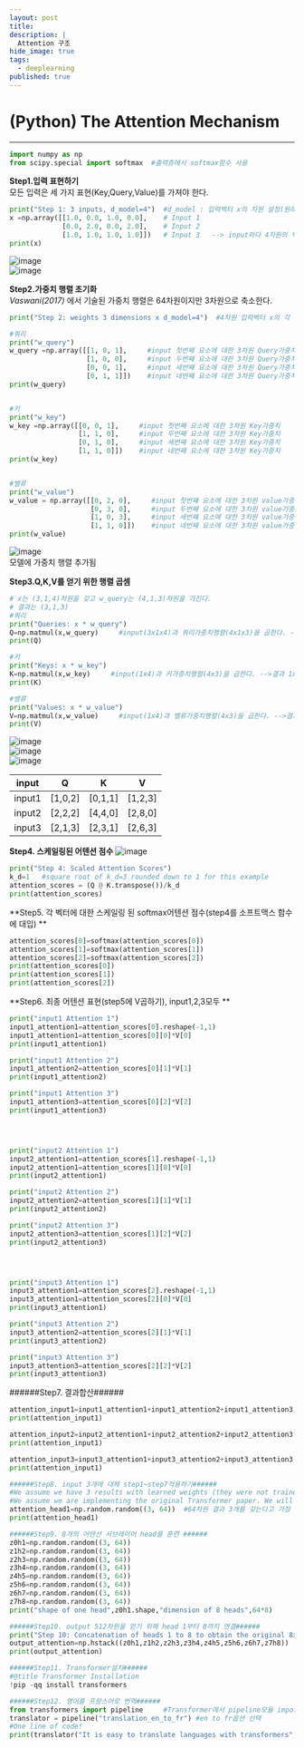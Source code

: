 ```yaml
---
layout: post
title: 
description: |
  Attention 구조 
hide_image: true
tags:
  - deeplearning
published: true
---
```


# (Python) The Attention Mechanism
* * *

```py
import numpy as np
from scipy.special import softmax  #출력층에서 softmax함수 사용
```


**Step1.입력 표현하기**   
모든 입력은 세 가지 표현(Key,Query,Value)를 가져야 한다.
```py
print("Step 1: 3 inputs, d_model=4")  #d_model : 입력벡터 x의 차원 설정(원래는 512인데 4로 축소)
x =np.array([[1.0, 0.0, 1.0, 0.0],    # Input 1 
             [0.0, 2.0, 0.0, 2.0],    # Input 2
             [1.0, 1.0, 1.0, 1.0]])   # Input 3   --> input마다 4차원의 벡터로 만들어준다. 
print(x)
```
![image](https://user-images.githubusercontent.com/69246778/161908699-517a6b2c-a8bf-49e2-87c6-6cb5a7581bb8.png)   
![image](https://user-images.githubusercontent.com/69246778/161909189-51cbd4a1-0ac4-4cf8-8940-4af6bea8d52d.png)


**Step2.가중치 행렬 초기화**  
*Vaswani(2017)* 에서 기술된 가중치 행렬은 64차원이지만 3차원으로 축소한다.  
```py
print("Step 2: weights 3 dimensions x d_model=4")  #4차원 입력벡터 x의 각 요소마다 3차원의 가중치 행렬을 부여한다.

#쿼리
print("w_query")
w_query =np.array([[1, 0, 1],     #input 첫번째 요소에 대한 3차원 Query가중치
                   [1, 0, 0],     #input 두번째 요소에 대한 3차원 Query가중치     
                   [0, 0, 1],     #input 세번째 요소에 대한 3차원 Query가중치
                   [0, 1, 1]])    #input 네번째 요소에 대한 3차원 Query가중치
print(w_query)


#키
print("w_key")
w_key =np.array([[0, 0, 1],     #input 첫번째 요소에 대한 3차원 Key가중치
                 [1, 1, 0],     #input 두번째 요소에 대한 3차원 Key가중치
                 [0, 1, 0],     #input 세번째 요소에 대한 3차원 Key가중치
                 [1, 1, 0]])    #input 네번째 요소에 대한 3차원 Key가중치
print(w_key)


#밸류
print("w_value")
w_value = np.array([[0, 2, 0],     #input 첫번째 요소에 대한 3차원 value가중치
                    [0, 3, 0],     #input 두번째 요소에 대한 3차원 value가중치
                    [1, 0, 3],     #input 세번째 요소에 대한 3차원 value가중치
                    [1, 1, 0]])    #input 네번째 요소에 대한 3차원 value가중치
print(w_value)
```

![image](https://user-images.githubusercontent.com/69246778/161910331-9a2b57b4-3c72-4a2a-9c2a-32467f9eadad.png)   
모델에 가중치 행렬 추가됨




**Step3.Q,K,V를 얻기 위한 행렬 곱셈**
```py
# x는 (3,1,4)차원을 갖고 w_query는 (4,1,3)차원을 가진다.
# 결과는 (3,1,3)
#쿼리
print("Queries: x * w_query")
Q=np.matmul(x,w_query)     #input(3x1x4)과 쿼리가중치행렬(4x1x3)을 곱한다. -->결과 (3x1x3)행렬
print(Q)

#키
print("Keys: x * w_key")
K=np.matmul(x,w_key)     #input(1x4)과 키가중치행렬(4x3)을 곱한다. -->결과 1x3행렬
print(K)

#밸류
print("Values: x * w_value")
V=np.matmul(x,w_value)     #input(1x4)과 밸류가중치행렬(4x3)을 곱한다. -->결과 1x3행렬
print(V)
```
![image](https://user-images.githubusercontent.com/69246778/161913463-858301a9-06b3-4f67-a754-896ba01008a6.png)   
![image](https://user-images.githubusercontent.com/69246778/161913509-1bb2da50-2ea1-4108-b724-e020b48c3da7.png)   
![image](https://user-images.githubusercontent.com/69246778/161913537-5ac95f67-f431-4e6b-a219-316f1bb4dff4.png)   

|input|Q|K|V|
|-----|-|-|-|
|input1|[1,0,2]|[0,1,1]|[1,2,3]|
|input2|[2,2,2]|[4,4,0]|[2,8,0]|
|input3|[2,1,3]|[2,3,1]|[2,6,3]|


**Step4. 스케일링된 어텐션 점수**
![image](https://user-images.githubusercontent.com/69246778/161914543-1b83e6f5-93fc-4ab5-b65d-7cb32da406b3.png)

```py
print("Step 4: Scaled Attention Scores")
k_d=1   #square root of k_d=3 rounded down to 1 for this example
attention_scores = (Q @ K.transpose())/k_d
print(attention_scores)
```

**Step5. 각 벡터에 대한 스케일링 된 softmax어텐션 점수(step4를 소프트맥스 함수에 대입) **
```py
attention_scores[0]=softmax(attention_scores[0])
attention_scores[1]=softmax(attention_scores[1])
attention_scores[2]=softmax(attention_scores[2])
print(attention_scores[0])
print(attention_scores[1])
print(attention_scores[2])
```

**Step6. 최종 어텐션 표현(step5에 V곱하기), input1,2,3모두 **
```py
print("input1 Attention 1")
input1_attention1=attention_scores[0].reshape(-1,1)
input1_attention1=attention_scores[0][0]*V[0]
print(input1_attention1)

print("input1 Attention 2")
input1_attention2=attention_scores[0][1]*V[1]
print(input1_attention2)

print("input1 Attention 3")
input1_attention3=attention_scores[0][2]*V[2]
print(input1_attention3)




print("input2 Attention 1")
input2_attention1=attention_scores[1].reshape(-1,1)
input2_attention1=attention_scores[1][0]*V[0]
print(input2_attention1)

print("input2 Attention 2")
input2_attention2=attention_scores[1][1]*V[1]
print(input2_attention2)

print("input2 Attention 3")
input2_attention3=attention_scores[1][2]*V[2]
print(input2_attention3)




print("input3 Attention 1")
input3_attention1=attention_scores[2].reshape(-1,1)
input3_attention1=attention_scores[2][0]*V[0]
print(input3_attention1)

print("input3 Attention 2")
input3_attention2=attention_scores[2][1]*V[1]
print(input3_attention2)

print("input3 Attention 3")
input3_attention3=attention_scores[2][2]*V[2]
print(input3_attention3)
```


######Step7. 결과합산######
```py
attention_input1=input1_attention1+input1_attention2+input1_attention3    #input1에 대한
print(attention_input1)

attention_input2=input2_attention1+input2_attention2+input2_attention3    #input1에 대한
print(attention_input1)

attention_input3=input3_attention1+input3_attention2+input3_attention3    #input1에 대한
print(attention_input1)
```


```py
######Step8. input 3개에 대해 step1~step7적용하기######
#We assume we have 3 results with learned weights (they were not trained in this example)
#We assume we are implementing the original Transformer paper. We will have 3 results of 64 dimensions each
attention_head1=np.random.random((3, 64))  #64차원 결과 3개를 갖는다고 가정
print(attention_head1)
```
```py
######Step9. 8개의 어텐션 서브레이어 head를 훈련 ######
z0h1=np.random.random((3, 64))
z1h2=np.random.random((3, 64))
z2h3=np.random.random((3, 64))
z3h4=np.random.random((3, 64))
z4h5=np.random.random((3, 64))
z5h6=np.random.random((3, 64))
z6h7=np.random.random((3, 64))
z7h8=np.random.random((3, 64))
print("shape of one head",z0h1.shape,"dimension of 8 heads",64*8)
```
```py
######Step10. output 512차원을 얻기 위해 head 1부터 8까지 연결######
print("Step 10: Concatenation of heads 1 to 8 to obtain the original 8x64=512 output dimension of the model")
output_attention=np.hstack((z0h1,z1h2,z2h3,z3h4,z4h5,z5h6,z6h7,z7h8))
print(output_attention)
```
```py
######Step11. Transformer설치######
#@title Transformer Installation
!pip -qq install transformers
```
```py
######Step12. 영어를 프랑스어로 번역######
from transformers import pipeline     #Transformer에서 pipeline모듈 import
translator = pipeline("translation_en_to_fr") #en to fr옵션 선택
#One line of code!
print(translator("It is easy to translate languages with transformers", max_length=40)) 
```

